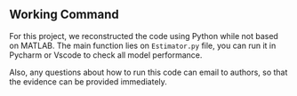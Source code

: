 
## Working Command
For this project, we reconstructed the code using Python while not based on MATLAB. The main function lies on 
`Estimator.py` file, you can run it in Pycharm or Vscode to check all model performance. 

Also, any questions about how to run this code can email to authors, so that the evidence can be provided immediately. 
